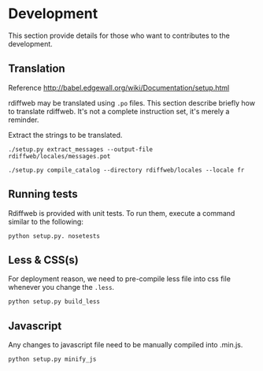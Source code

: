 # Development

This section provide details for those who want to contributes to the development.

## Translation
Reference http://babel.edgewall.org/wiki/Documentation/setup.html

rdiffweb may be translated using `.po` files. This section describe briefly
how to translate rdiffweb. It's not a complete instruction set, it's merely a reminder.

Extract the strings to be translated.

    ./setup.py extract_messages --output-file rdiffweb/locales/messages.pot

    ./setup.py compile_catalog --directory rdiffweb/locales --locale fr

## Running tests

Rdiffweb is provided with unit tests. To run them, execute a command similar to the following:

    python setup.py. nosetests

## Less & CSS(s)

For deployment reason, we need to pre-compile less file into css file
whenever you change the `.less`.

    python setup.py build_less

## Javascript

Any changes to javascript file need to be manually compiled into .min.js.

    python setup.py minify_js
